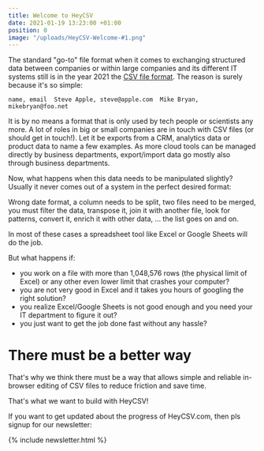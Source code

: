 ```yaml
---
title: Welcome to HeyCSV
date: 2021-01-19 13:23:00 +01:00
position: 0
image: "/uploads/HeyCSV-Welcome-#1.png"
---
```


The standard "go-to" file format when it comes to exchanging structured data between companies or within large companies and its different IT systems still is in the year 2021 the [CSV file format](https://www.heycsv.com/blog/csv-file/). The reason is surely because it's so simple:

`name, email 
Steve Apple, steve@apple.com 
Mike Bryan, mikebryan@foo.net`

It is by no means a format that is only used by tech people or scientists any more. A lot of roles in big or small companies are in touch with CSV files (or should get in touch!). Let it be exports from a CRM, analytics data or product data to name a few examples. As more cloud tools can be managed directly by business departments, export/import data go mostly also through business departments.

Now, what happens when this data needs to be manipulated slightly? Usually it never comes out of a system in the perfect desired format: 

Wrong date format, a column needs to be split, two files need to be merged, you must filter the data, transpose it, join it with another file, look for patterns, convert it, enrich it with other data, ... the list goes on and on.

In most of these cases a spreadsheet tool like Excel or Google Sheets will do the job. 

But what happens if:
* you work on a file with more than 1,048,576 rows (the physical limit of Excel) or any other even lower limit that crashes your computer?
* you are not very good in Excel and it takes you hours of googling the right solution?
* you realize Excel/Google Sheets is not good enough and you need your IT department to figure it out?
* you just want to get the job done fast without any hassle?

# There must be a better way

That's why we think there must be a way that allows simple and reliable in-browser editing of CSV files to reduce friction and save time. 

That's what we want to build with HeyCSV!

If you want to get updated about the progress of HeyCSV.com, then pls signup for our newsletter:

{% include newsletter.html %}

